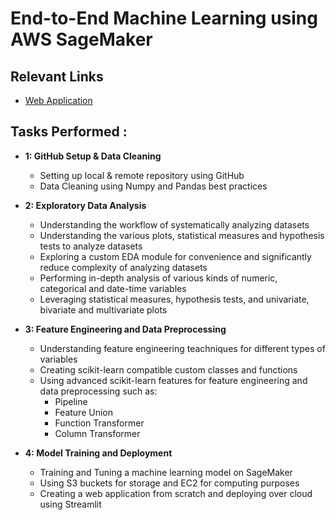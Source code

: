 # End-to-End Machine Learning using AWS SageMaker 

## Relevant Links

- [Web Application](https://sagemaker-flight-prices-prediction-5yfn7cnnpxta2k23jvf4ic.streamlit.app/)

## Tasks Performed : 

- **1: GitHub Setup & Data Cleaning**
  - Setting up local & remote repository using GitHub
  - Data Cleaning using Numpy and Pandas best practices

- **2: Exploratory Data Analysis**
  - Understanding the workflow of systematically analyzing datasets
  - Understanding the various plots, statistical measures and hypothesis tests to analyze datasets
  - Exploring a custom EDA module for convenience and significantly reduce complexity of analyzing datasets
  - Performing in-depth analysis of various kinds of numeric, categorical and date-time variables
  - Leveraging statistical measures, hypothesis tests, and univariate, bivariate and multivariate plots

- **3: Feature Engineering and Data Preprocessing**
  - Understanding feature engineering teachniques for different types of variables
  - Creating scikit-learn compatible custom classes and functions
  - Using advanced scikit-learn features for feature engineering and data preprocessing such as:
     - Pipeline
     - Feature Union
     - Function Transformer
     - Column Transformer

- **4: Model Training and Deployment**
  - Training and Tuning a machine learning model on SageMaker
  - Using S3 buckets for storage and EC2 for computing purposes
  - Creating a web application from scratch and deploying over cloud using Streamlit

